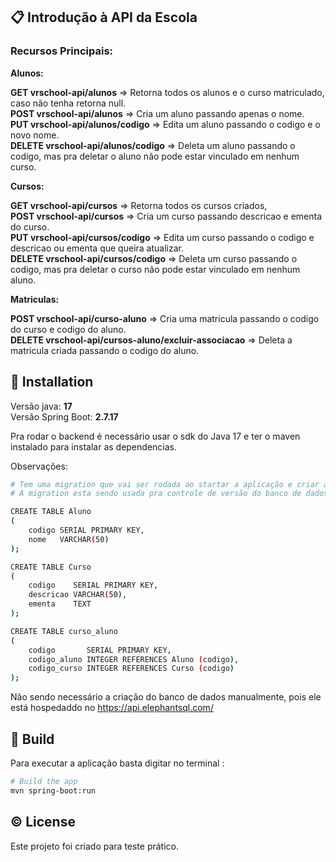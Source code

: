 
## <a name="what-is-this-api">📋 Introdução à API da Escola</a>

<h3>‎Recursos Principais: </h3>

**Alunos:**

**GET vrschool-api/alunos** => Retorna todos os alunos e o curso matriculado, caso não tenha retorna null.
<br>
**POST vrschool-api/alunos** => Cria um aluno passando apenas o nome.
<br>
**PUT vrschool-api/alunos/codigo** => Edita um aluno passando o codigo e o novo nome.
<br>
**DELETE vrschool-api/alunos/codigo** => Deleta um aluno passando o codigo,  mas pra deletar o aluno não pode estar vinculado em nenhum curso.

**Cursos:**

**GET vrschool-api/cursos** => Retorna todos os cursos criados,
<br>
**POST vrschool-api/cursos** => Cria um curso passando descricao e ementa do curso.
<br>
**PUT vrschool-api/cursos/codigo** => Edita um curso passando o codigo e descricao ou ementa que queira atualizar.
<br>
**DELETE vrschool-api/cursos/codigo** => Deleta um curso passando o codigo, mas pra deletar o curso não pode estar vinculado em nenhum aluno.

**Matriculas:**

**POST vrschool-api/curso-aluno** => Cria uma matricula passando o codigo do curso e codigo do aluno.
<br>
**DELETE vrschool-api/cursos-aluno/excluir-associacao** => Deleta a matricula criada passando o codigo do aluno.
<br>

## <a name="installation">🔨 Installation</a>
Versão java: **17**
<br>
Versão Spring Boot: **2.7.17**

Pra rodar o backend é necessário usar o sdk do Java 17 e ter o maven instalado para instalar as dependencias.

Observações:
```bash
# Tem uma migration que vai ser rodada ao startar a aplicação e criar as tabelas usando a query abaixo.
# A migration esta sendo usada pra controle de versão do banco de dados.

CREATE TABLE Aluno
(
    codigo SERIAL PRIMARY KEY,
    nome   VARCHAR(50)
);

CREATE TABLE Curso
(
    codigo    SERIAL PRIMARY KEY,
    descricao VARCHAR(50),
    ementa    TEXT
);

CREATE TABLE curso_aluno
(
    codigo       SERIAL PRIMARY KEY,
    codigo_aluno INTEGER REFERENCES Aluno (codigo),
    codigo_curso INTEGER REFERENCES Curso (codigo)
);

```

Não sendo necessário a criação do banco de dados manualmente, pois ele está hospedaddo no https://api.elephantsql.com/

## <a name="build">🚀 Build</a>

Para executar a aplicação basta digitar no terminal :

```bash
# Build the app
mvn spring-boot:run

```
## <a name="license">©️ License</a>

Este projeto foi criado para teste prático.


